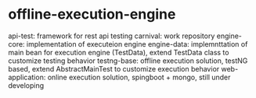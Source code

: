 # offline-execution-engine
api-test: framework for rest api testing
carnival: work repository
engine-core: implementation of executeion engine
engine-data: implemnttation of main bean for execution engine (TestData), extend TestData class to customize testing behavior
testng-base: offline execution solution, testNG based, extend AbstractMainTest to customize execution behavior
web-application: online execution solution, spingboot + mongo, still under developing
